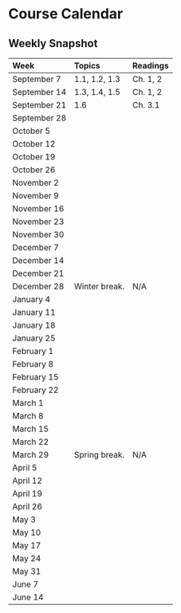 # Course Calendar

## Weekly Snapshot

| Week | Topics | Readings |
| :--- | :--- | :--- |
| September 7 | 1.1, 1.2, 1.3 | Ch. 1, 2 |
| September 14 | 1.3, 1.4, 1.5 | Ch. 1, 2 |
| September 21 | 1.6 | Ch. 3.1 |
| September 28 |  |  |
| October 5 |  |  |
| October 12 |  |  |
| October 19 |  |  |
| October 26 |  |  |
| November 2 |  |  |
| November 9 |  |  |
| November 16 |  |  |
| November 23 |  |  |
| November 30 |  |  |
| December 7 |  |  |
| December 14 |  |  |
| December 21 |  |  |
| December 28 | Winter break. | N/A |
| January 4 |  |  |
| January 11 |  |  |
| January 18 |  |  |
| January 25 |  |  |
| February 1 |  |  |
| February 8 |  |  |
| February 15 |  |  |
| February 22 |  |  |
| March 1 |  |  |
| March 8 |  |  |
| March 15 |  |  |
| March 22 |  |  |
| March 29 | Spring break. | N/A |
| April 5 |  |  |
| April 12 |  |  |
| April 19 |  |  |
| April 26 |  |  |
| May 3 |  |  |
| May 10 |  |  |
| May 17 |  |  |
| May 24 |  |  |
| May 31 |  |  |
| June 7 |  |  |
| June 14 |  |  |



